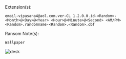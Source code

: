 Extension(s): 
```
email-vipasana4@aol.com.ver-CL 1.2.0.0.id-<Random>-<Month>@<Day>@<Year> <Hour>@<Minute>@<Second> <AM/PM><Random>.randomname-<Random>.<Random>.cbf
```
Ransom Note(s): 
```
Wallpaper
```
![desk](https://github.com/user-attachments/assets/2df8cef2-4331-4d8e-a9f9-814b0ffc97f5)
